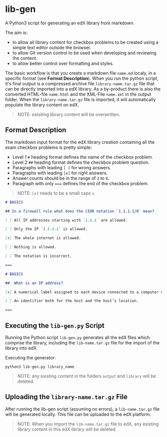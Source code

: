 # lib-gen

A Python3 script for generating an edX library from markdown.

The aim is:
- to allow all library content for checkbox problems to be created using a simple text editor outside the browser.
- to allow Git version control to be used when developing and reviewing the content.
- to allow better control over formatting and styles.

The basic workflow is that you create a markdown file `name.md` localy, in a specific format (see __Format Description__). When you run the python script, it's final output is a compressed archive file `library-name.tar.gz` file that can be directly imported into a edX library. As a by-product there is also the converted HTML-file `name.html` and the XML-File `name.xml` in the output folder. When the `library-name.tar.gz` file is imported, it will automatically populate the library content on edX. 

>NOTE: exisiting library content will be overwritten.


## Format Description

The markdown input format for the edX library creation containing all the exam checkbox problems is pretty simple:
* Level 1 `#` heading format defines the name of the checkbox problem.
* Level 2 `##` heading format defines the checkbox problem question.
* Paragraphs with leading `[ ]` for wrong answers.
* Paragraphs with leading `[x]` for right answers.
* Answer counts should be in the range of `2` to `8`.
* Paragraph with only `===` defines the end of the checkbox problem.

>NOTE: `[x]` needs to be a small caps `x`


```markdown
# BASICS

## In a firewall rule what does the CIDR notation `1.1.1.1/0` mean?

[ ] All IP addresses starting with `1.1.1` are allowed.

[ ] Only the IP `1.1.1.1` is allowed.

[x] The whole internet is allowed.

[ ] Nothing is allowed.

[ ] The notation is incorrect.

===

# BASICS

##  What is an IP address? 

[x] A numerical label assigned to each device connected to a computer network that uses the Internet Protocol.

[ ] An identifier both for the host and the host’s location.

===
```


## Executing the `lib-gen.py` Script

Running the Python script `lib-gen.py` generates all the edX files which comprise the library, including the `lib-name.tar.gz` file for the import of the library into edX.

Executing the generator:

```
python3 lib-gen.py library_name
```

>NOTE: any existing content in the folders `output` and `library` will be deleted.


## Uploading the `library-name.tar.gz` File

After running the lib-gen script (assuming no errors), a `lib-name.tar.gz` file will be generated locally. This file can be uploaded to the edX platform.

>NOTE: When you import the `lib-name.tar.gz` file to edX, any existing library content in this edX library will be deleted.
